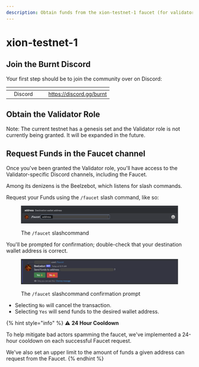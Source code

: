 ```yaml
---
description: Obtain funds from the xion-testnet-1 faucet (for validators only)
---
```


# xion-testnet-1

## Join the Burnt Discord

Your first step should be to join the community over on Discord:

<table data-view="cards"><thead><tr><th></th><th align="center"></th><th></th><th data-hidden data-card-cover data-type="files"></th><th data-hidden data-card-target data-type="content-ref"></th></tr></thead><tbody><tr><td></td><td align="center">Discord</td><td></td><td></td><td><a href="https://discord.gg/burnt">https://discord.gg/burnt</a></td></tr></tbody></table>



## Obtain the Validator Role

Note: The current testnet has a genesis set and the Validator role is not currently being granted. It will be expanded in the future.



## Request Funds in the Faucet channel

Once you've been granted the Validator role, you'll have access to the Validator-specific Discord channels, including the Faucet.

Among its denizens is the Beelzebot, which listens for slash commands.

Request your Funds using the `/faucet` slash command, like so:

<figure><img src="../../.gitbook/assets/Screenshot 2023-03-12 at 10.07.16 AM.png" alt=""><figcaption><p>The <code>/faucet</code> slashcommand</p></figcaption></figure>

You'll be prompted for confirmation; double-check that your destination wallet address is correct.

<figure><img src="../../.gitbook/assets/Screenshot 2023-03-12 at 10.12.35 AM (1).png" alt=""><figcaption><p>The <code>/faucet</code> slashcommand confirmation prompt</p></figcaption></figure>

* Selecting `No` will cancel the transaction.
* Selecting `Yes` will send funds to the desired wallet address.

{% hint style="info" %}
:warning: **24 Hour Cooldown**

To help mitigate bad actors spamming the faucet, we've implemented a 24-hour cooldown on each successful Faucet request.

We've also set an upper limit to the amount of funds a given address can request from the Faucet.
{% endhint %}
